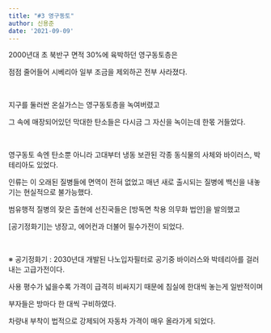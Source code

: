 ```yaml
---
title: "#3 영구동토"
author: 신용준
date: '2021-09-09'
---
```


2000년대 초 북반구 면적 30%에 육박하던 영구동토층은

점점 줄어들어 시베리아 일부 조금을 제외하곤 전부 사라졌다.

<br>

지구를 둘러싼 온실가스는 영구동토층을 녹여버렸고

그 속에 매장되어있던 막대한 탄소들은 다시금 그 자신을 녹이는데 한몫 거들었다.

<br>

영구동토 속엔 탄소뿐 아니라 고대부터 냉동 보관된 각종 동식물의 사체와 바이러스, 박테리아도 있었다.

인류는 이 오래된 질병들에 면역이 전혀 없었고 매년 새로 출시되는 질병에 백신을 내놓기는 현실적으로 불가능했다.

범유행적 질병의 잦은 출현에 선진국들은 [방독면 착용 의무화 법안]을 발의했고

[공기정화기]는 냉장고, 에어컨과 더불어 필수가전이 되었다.

 
<br>
 

※ 공기정화기 : 2030년대 개발된 나노입자필터로 공기중 바이러스와 박테리아를 걸러내는 고급가전이다.

사용 평수가 넓을수록 가격이 급격히 비싸지기 때문에 침실에 한대씩 놓는게 일반적이며

부자들은 방마다 한 대씩 구비하였다.

차량내 부착이 법적으로 강제되어 자동차 가격이 매우 올라가게 되었다.